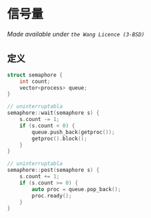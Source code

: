 # 信号量
###### Made available under ```the Wang Licence (3-BSD)```
## 定义
```cpp
struct semaphore {
    int count;
    vector<process> queue;
}

// uninterruptabla
semaphore::wait(semaphore s) {
    s.count -= 1;
    if (s.count < 0) {
        queue.push_back(getproc());
        getproc().block();
    }
}

// uninterruptabla
semaphore::post(semaphore s) {
    s.count += 1;
    if (s.count >= 0) {
        auto proc = queue.pop_back();
        proc.ready();
    }
}
```
